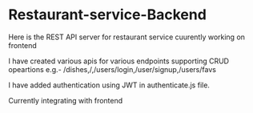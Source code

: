 # Restaurant-service-Backend
Here is the REST API server for restaurant service cuurently working on frontend

I have created  various apis for various endpoints  supporting CRUD opeartions 
e.g.- /dishes,/,/users/login,/user/signup,/users/favs

I have added authentication using JWT in authenticate.js file.

Currently integrating with frontend


